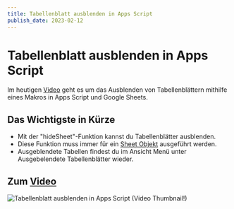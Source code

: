 ```yaml
---
title: Tabellenblatt ausblenden in Apps Script
publish_date: 2023-02-12
---
```


# Tabellenblatt ausblenden in Apps Script

Im heutigen [Video](https://youtu.be/7q2vyhoBdyA) geht es um das Ausblenden von Tabellenblättern mithilfe eines Makros in Apps Script und Google Sheets. 

## Das Wichtigste in Kürze

- Mit der "hideSheet"-Funktion kannst du Tabellenblätter ausblenden.
- Diese Funktion muss immer für ein [Sheet Objekt](https://youtu.be/1Gu1GCK2-iE) ausgeführt werden.
- Ausgeblendete Tabellen findest du im Ansicht Menü unter Ausgebelendete Tabellenblätter wieder.

## Zum [Video](https://youtu.be/7q2vyhoBdyA)

![Tabellenblatt ausblenden in Apps Script (Video Thumbnail!)](../thumbnails/Fertig445.jpg "Tabellenblatt ausblenden in Apps Script (Video Thumbnail!)")